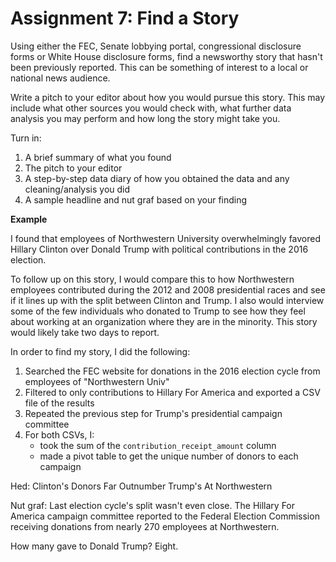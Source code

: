 # Assignment 7: Find a Story

Using either the FEC, Senate lobbying portal, congressional disclosure forms or White House disclosure forms, find a newsworthy story that hasn't been previously reported. This can be something of interest to a local or national news audience.

Write a pitch to your editor about how you would pursue this story. This may include what other sources you would check with, what further data analysis you may perform and how long the story might take you.

Turn in:

1. A brief summary of what you found
1. The pitch to your editor
1. A step-by-step data diary of how you obtained the data and any cleaning/analysis you did
1. A sample headline and nut graf based on your finding

**Example**

I found that employees of Northwestern University overwhelmingly favored Hillary Clinton over Donald Trump with political contributions in the 2016 election.

To follow up on this story, I would compare this to how Northwestern employees contributed during the 2012 and 2008 presidential races and see if it lines up with the split between Clinton and Trump. I also would interview some of the few individuals who donated to Trump to see how they feel about working at an organization where they are in the minority. This story would likely take two days to report.

In order to find my story, I did the following:

1. Searched the FEC website for donations in the 2016 election cycle from employees of "Northwestern Univ"
2. Filtered to only contributions to Hillary For America and exported a CSV file of the results
3. Repeated the previous step for Trump's presidential campaign committee
4. For both CSVs, I: 
    * took the sum of the `contribution_receipt_amount` column
    * made a pivot table to get the unique number of donors to each campaign

Hed: Clinton's Donors Far Outnumber Trump's At Northwestern

Nut graf: Last election cycle's split wasn't even close. The Hillary For America campaign committee reported to the Federal Election Commission receiving donations from nearly 270 employees at Northwestern. 

How many gave to Donald Trump? Eight.


